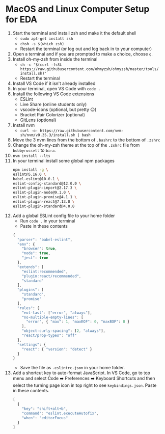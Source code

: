 # MacOS and Linux Computer Setup for EDA

1. Start the terminal and install zsh and make it the default shell
    - `sudo apt-get install zsh`
    - `chsh -s $(which zsh)`
    - Restart the terminal (or log out and log back in to your computer)
1. Open a terminal and if you are prompted to make a choice, choose `q`.
1. Install oh-my-zsh from inside the terminal
    - `sh -c "$(curl -fsSL https://raw.githubusercontent.com/ohmyzsh/ohmyzsh/master/tools/install.sh)"`
    - Restart the terminal
1. Install VS Code if it isn't already installed
1. In your terminal, open VS Code with `code .`
1. Install the following VS Code extensions
    - ESLint
    - Live Share (online students only)
    - vscode-icons (optional, but pretty :wink:)
    - Bracket Pair Colorizer (optional)
    - GitLens (optional)
1. Install nvm
    - `curl -o- https://raw.githubusercontent.com/nvm-sh/nvm/v0.35.3/install.sh | bash`
1. Move the 3 nvm lines from the bottom of `.bashrc` to the bottom of `.zshrc`
1. Change the oh-my-zsh theme at the top of the `.zshrc` file from `bobbyrussell` to `bira`.
1. `nvm install --lts`
1. In your terminal install some global npm packages
    ```sh
    npm install -g \
    eslint@5.16.0 \
    babel-eslint@10.0.1 \
    eslint-config-standard@12.0.0 \
    eslint-plugin-import@2.17.3 \
    eslint-plugin-node@9.1.0 \
    eslint-plugin-promise@4.1.1 \
    eslint-plugin-react@7.13.0 \
    eslint-plugin-standard@4.0.0
    ```
1. Add a global ESLint config file to your home folder
    - Run `code .` in your terminal
    - Paste in these contents
    ```js
    {
      "parser": "babel-eslint",
      "env": {
        "browser": true,
        "node": true,
        "jest": true
      },
      "extends": [
        "eslint:recommended",
        "plugin:react/recommended",
        "standard"
      ],
      "plugins": [
        "standard",
        "promise"
      ],
      "rules": {
        "eol-last": ["error", "always"],
        "no-multiple-empty-lines": [
          "error", { "max": 1, "maxEOF": 0, "maxBOF": 0 }
        ],
        "object-curly-spacing": [2, "always"],
        "react/prop-types": "off"
      },
      "settings": {
        "react": { "version": "detect" }
      }
    }
    ```
    - Save the file as `.eslintrc.json` in your home folder.
1. Add a shortcut key to auto-format JavaScript. In VS Code, go to top menu and select Code :arrow_right: Preferences :arrow_right: Keyboard Shortcuts and then select the turning page icon in top right to see `keybindings.json`. Paste in these contents.
    ```js
    [
      {
        "key": "shift+alt+b",
        "command": "eslint.executeAutofix",
        "when": "editorFocus"
      }
    ]
    ```
